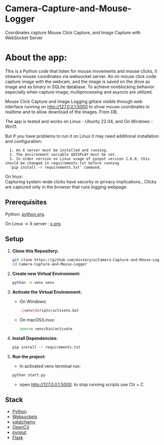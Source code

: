 # Camera-Capture-and-Mouse-Logger

Coordinates capture Mouse Click Capture, and Image Capture with WebSocket Server

# About the app:

This is a Python code that listen for mouse movements and mouse clicks, it streams mouse coordinates via websocket server.
An on mouse click code capture image with the webcam, and the image is saved on the drive as image and as binary in SQLite
database.
To achieve nonblocking behavior especially when capture image, multiprocessing and asyncio are utilized. 

Mouse Click Capture and Image Logging gittare visible through web interface running on  http://127.0.0.1:5000  to show mouse coordinates in realtime and to allow 
download of the images. From DB.

The app is tested and works on Linux - Ubunty 22.04, and On Windows - Win11.

But if you have problems to run it on Linux it may need additional installation and configuration:

      1. An X server must be installed and running.
      2. The environment variable $DISPLAY must be set.
      3. In older version ov Linux usage of pynput version 1.6.0, this should be changed in requirements.txt before running 
      'pip install -r requirements.txt' command.

On linux:  
   Capturing system-wide clicks have security or privacy implications., 
   Clicks are captured only in the browser that runs logging webpage.
## Prerequisites

Python: [python.org](https://www.python.org/downloads/).

On Linux -> X server  :  [x.org](https://www.x.org/wiki/).

## Setup

1. **Clone this Repository:**

    ```bash
    git clone https://github.com/misteryco/Camera-Capture-and-Mouse-Logger.git
    cd Camera-Capture-and-Mouse-Logger
    ```
2. **Create new Virtual Environment:**

    ```Bash
    python -m venv venv
    ```

3. **Activate the Virtual Environment:**

    - On Windows:

        ```Bash
        .\venv\Scripts\activate.bat
        ```

    - On macOS/Linux:

        ```Bash
        source venv/bin/activate
        ```

4. **Install Dependencies:**

    ```Bash
    pip install -r requirements.txt
    ```

6. **Run the project:**
    - In activated venv terminal run:
    ```Bash
    python start.py
    ```
    - open http://127.0.0.1:5000.
   to stop running scripts use Ctr + C
## Stack

- [Python](https://www.python.org/)
- [Websockets](https://websockets.readthedocs.io/en/stable/index.html)
- [sqlalchemy](https://docs.sqlalchemy.org/en/20/)
- [OpenCV](https://docs.opencv.org/4.x/)
- [pynput](https://pynput.readthedocs.io/en/latest/index.html)
- [Flask](https://flask.palletsprojects.com/en/3.0.x/)
